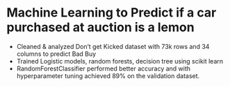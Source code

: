 # Machine Learning to Predict if a car purchased at auction is a lemon
- Cleaned & analyzed Don’t get Kicked dataset with 73k rows and 34 columns to predict Bad Buy
- Trained Logistic models, random forests, decision tree using scikit learn
- RandomForestClassifier performed better accuracy and with hyperparameter tuning achieved 89% on the validation dataset.
